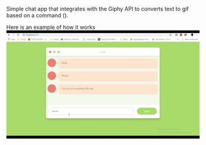 Simple chat app that integrates with the Giphy API to converts text to gif based on a command (\).

Here is an example of how it works
![Example of Giphy Translate integration](giphy.png)
